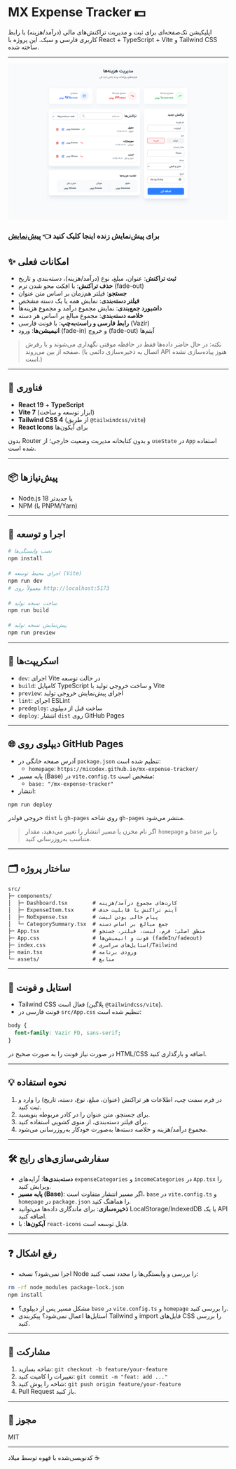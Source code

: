 # MX Expense Tracker 💵

اپلیکیشن تک‌صفحه‌ای برای ثبت و مدیریت تراکنش‌های مالی (درآمد/هزینه) با رابط کاربری فارسی و سبک. این پروژه با React + TypeScript + Vite و Tailwind CSS ساخته شده.

---

![screenshot](src\assets\screenshot.png)

### برای پیش‌نمایش زنده اینجا کلیک کنید 👈 [پیش‌نمایش](https://micodex.github.io/mx-expense-tracker/)

## ✨ امکانات فعلی

- **ثبت تراکنش**: عنوان، مبلغ، نوع (درآمد/هزینه)، دسته‌بندی و تاریخ
- **حذف تراکنش**: با افکت محو شدن نرم (fade-out)
- **جستجو**: فیلتر هم‌زمان بر اساس متن عنوان
- **فیلتر دسته‌بندی**: نمایش همه یا یک دسته مشخص
- **داشبورد جمع‌بندی**: نمایش مجموع درآمد و مجموع هزینه‌ها
- **خلاصه دسته‌بندی**: مجموع مبالغ بر اساس هر دسته
- **رابط فارسی و راست‌به‌چپ**: با فونت فارسی (Vazir)
- **انیمیشن‌ها**: ورود (fade-in) و خروج (fade-out) آیتم‌ها

> نکته: در حال حاضر داده‌ها فقط در حافظه موقتی نگهداری می‌شوند و با رفرش صفحه از بین می‌روند. (اتصال به ذخیره‌سازی دائمی یا API هنوز پیاده‌سازی نشده است.)

---

## 🧰 فناوری

- **React 19** + **TypeScript**
- **Vite 7** (ابزار توسعه و ساخت)
- **Tailwind CSS 4** (از طریق `@tailwindcss/vite`)
- **React Icons** برای آیکون‌ها

بدون Router و بدون کتابخانه مدیریت وضعیت خارجی؛ از `useState` در `App` استفاده شده است.

---

## 📦 پیش‌نیازها

- Node.js 18 یا جدیدتر
- NPM (یا PNPM/Yarn)

---

## 🚀 اجرا و توسعه

```bash
# نصب وابستگی‌ها
npm install

# اجرای محیط توسعه (Vite)
npm run dev
# معمولاً روی http://localhost:5173

# ساخت نسخه تولید
npm run build

# پیش‌نمایش نسخه تولید
npm run preview
```

---

## 🔧 اسکریپت‌ها

- `dev`: اجرای Vite در حالت توسعه
- `build`: کامپایل TypeScript و ساخت خروجی تولید با Vite
- `preview`: اجرای پیش‌نمایش خروجی تولید
- `lint`: اجرای ESLint
- `predeploy`: ساخت قبل از دیپلوی
- `deploy`: انتشار `dist` روی GitHub Pages

---

## 🌐 دیپلوی روی GitHub Pages

- آدرس صفحه خانگی در `package.json` تنظیم شده است:
  - `homepage`: `https://micodex.github.io/mx-expense-tracker/`
- پایه مسیر (Base) در `vite.config.ts` مشخص است:
  - `base: "/mx-expense-tracker"`
- انتشار:

```bash
npm run deploy
```

خروجی فولدر `dist` با `gh-pages` روی شاخه `gh-pages` منتشر می‌شود.

> اگر نام مخزن یا مسیر انتشار را تغییر می‌دهید، مقدار `homepage` و `base` را نیز متناسب به‌روزرسانی کنید.

---

## 🗂️ ساختار پروژه

```text
src/
├─ components/
│  ├─ Dashboard.tsx        # کارت‌های مجموع درآمد/هزینه
│  ├─ ExpenseItem.tsx      # آیتم تراکنش با قابلیت حذف
│  ├─ NoExpense.tsx        # پیام خالی بودن لیست
│  └─ CategorySummary.tsx  # جمع مبالغ بر اساس دسته
├─ App.tsx                 # منطق اصلی: فرم، لیست، فیلتر، جستجو
├─ App.css                 # فونت و انیمیشن‌ها (fadeIn/fadeout)
├─ index.css               # استایل‌های سراسری/Tailwind
├─ main.tsx                # ورودی برنامه
└─ assets/                 # منابع
```

---

## 🎨 استایل و فونت

- Tailwind CSS فعال است (پلاگین `@tailwindcss/vite`).
- فونت فارسی در `src/App.css` تنظیم شده است:

```css
body {
  font-family: Vazir FD, sans-serif;
}
```

در صورت نیاز فونت را به صورت صحیح در HTML/CSS اضافه و بارگذاری کنید.

---

## 💡 نحوه استفاده

1. در فرم سمت چپ، اطلاعات هر تراکنش (عنوان، مبلغ، نوع، دسته، تاریخ) را وارد و ثبت کنید.
2. برای جستجو، متن عنوان را در کادر مربوطه بنویسید.
3. برای فیلتر دسته‌بندی، از منوی کشویی استفاده کنید.
4. مجموع درآمد/هزینه و خلاصه دسته‌ها به‌صورت خودکار به‌روزرسانی می‌شود.

---

## 🛠️ سفارشی‌سازی‌های رایج

- **دسته‌بندی‌ها**: آرایه‌های `expenseCategories` و `incomeCategories` در `App.tsx` را ویرایش کنید.
- **پایه مسیر (Base)**: اگر مسیر انتشار متفاوت است، `base` در `vite.config.ts` و `homepage` در `package.json` را هماهنگ کنید.
- **ذخیره‌سازی**: برای ماندگاری داده‌ها می‌توانید LocalStorage/IndexedDB یا یک API اضافه کنید.
- **آیکون‌ها**: با `react-icons` قابل توسعه است.

---

## ❓ رفع اشکال

- اجرا نمی‌شود؟ نسخه Node را بررسی و وابستگی‌ها را مجدد نصب کنید:

```bash
rm -rf node_modules package-lock.json
npm install
```

- مشکل مسیر پس از دیپلوی؟ `base` در `vite.config.ts` و `homepage` را بررسی کنید.
- استایل‌ها اعمال نمی‌شود؟ پیکربندی Tailwind و import فایل‌های CSS را بررسی کنید.

---

## 🤝 مشارکت

1. شاخه بسازید: `git checkout -b feature/your-feature`
2. تغییرات را کامیت کنید: `git commit -m "feat: add ..."`
3. شاخه را پوش کنید: `git push origin feature/your-feature`
4. Pull Request باز کنید.

---

## 📜 مجوز

MIT

---

کدنویسی‌شده با قهوه توسط میلاد ☕️
